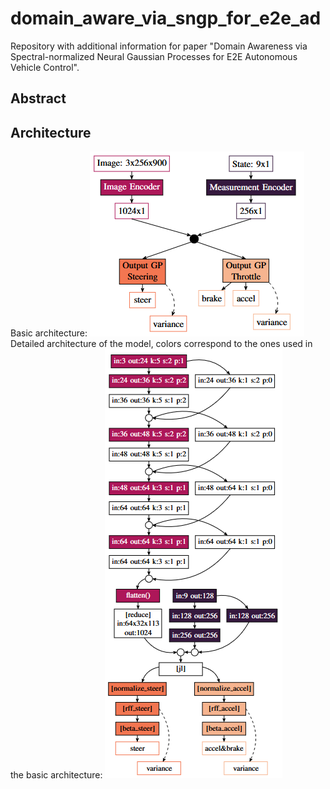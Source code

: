 # domain_aware_via_sngp_for_e2e_ad
Repository with additional information for paper "Domain Awareness via Spectral-normalized Neural Gaussian Processes for E2E Autonomous Vehicle Control".
## Abstract

## Architecture
Basic architecture:
![Basic architecture of the modified DAVE-2 model together with the modified SNGP algorithm](https://github.com/croth2305/domain_aware_via_sngp_for_e2e_ad/blob/main/pics/architecture_blocks.PNG)
Detailed architecture of the model, colors correspond to the ones used in the basic architecture:
![Detailed architecture of the modified DAVE-2 model together with the modified SNGP algorithm](https://github.com/croth2305/domain_aware_via_sngp_for_e2e_ad/blob/main/pics/architecture_layers.PNG)

